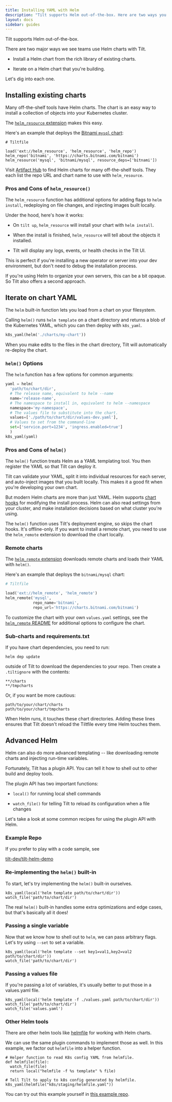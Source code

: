 ```yaml
---
title: Installing YAML with Helm
description: "Tilt supports Helm out-of-the-box. Here are two ways you can use Helm charts with Tilt."
layout: docs
sidebar: guides
---
```


Tilt supports Helm out-of-the-box.

There are two major ways we see teams use Helm charts with Tilt.

- Install a Helm chart from the rich library of existing charts. 

- Iterate on a Helm chart that you're building.

Let's dig into each one.

## Installing existing charts

Many off-the-shelf tools have Helm charts. The chart is an easy way to install a
collection of objects into your Kubernetes cluster.

The [`helm_resource`
extension](https://github.com/tilt-dev/tilt-extensions/tree/master/helm_resource)
makes this easy.

Here's an example that deploys the [Bitnami `mysql`
chart](https://artifacthub.io/packages/helm/bitnami/mysql):

```
# Tiltfile

load('ext://helm_resource', 'helm_resource', 'helm_repo')
helm_repo('bitnami', 'https://charts.bitnami.com/bitnami')
helm_resource('mysql', 'bitnami/mysql', resource_deps=['bitnami'])
```

Visit [Artifact Hub](https://artifacthub.io/) to find Helm charts for
many off-the-shelf tools. They each list the repo URL and chart name to
use with `helm_resource`.

### Pros and Cons of `helm_resource()`

The `helm_resource` function has additional options for adding flags to `helm
install`, redeploying on file changes, and injecting images built locally.

Under the hood, here's how it works:

- On `tilt up`, `helm_resource` will install your chart with `helm install`.

- When the install is finished, `helm_resource` will tell about the objects it installed.

- Tilt will display any logs, events, or health checks in the Tilt UI.

This is perfect if you're installing a new operator or server into your dev
environment, but don't need to debug the installation process.

If you're using Helm to organize your own servers, this can be a bit opaque.
So Tilt also offers a second approach.

## Iterate on chart YAML

The `helm` built-in function lets you load from a chart on your filesystem.

Calling `helm()` runs `helm template` on a chart directory and
returns a blob of the Kubernetes YAML, which you can then
deploy with `k8s_yaml`.

```python
k8s_yaml(helm('./charts/my-chart'))
```

When you make edits to the files in the chart directory, 
Tilt will automatically re-deploy the chart.


### `helm()` Options

The `helm` function has a few options for common arguments:

```python
yaml = helm(
  'path/to/chart/dir',
  # The release name, equivalent to helm --name
  name='release-name',
  # The namespace to install in, equivalent to helm --namespace
  namespace='my-namespace',
  # The values file to substitute into the chart.
  values=['./path/to/chart/dir/values-dev.yaml'],
  # Values to set from the command-line
  set=['service.port=1234', 'ingress.enabled=true']
  )
k8s_yaml(yaml)
```

### Pros and Cons of `helm()`

The `helm()` function treats Helm as a YAML templating tool. You then
register the YAML so that Tilt can deploy it.

Tilt can validate your YAML, split it into individual resources for each server,
and auto-inject images that you built locally.  This makes it a good fit when
you're developing your own chart.

But modern Helm charts are more than just YAML. Helm supports 
[chart hooks](https://helm.sh/docs/topics/charts_hooks/) for modifying the install process.
Helm can also read settings from your cluster, and make installation decisions based
on what cluster you're using.

The `helm()` function uses Tilt's deployment engine, so skips the chart hooks.
It's offline-only. If you want to install a remote chart, you need to use the
`helm_remote` extension to download the chart locally.

### Remote charts

The [`helm_remote` extension](https://github.com/tilt-dev/tilt-extensions/tree/master/helm_remote)
downloads remote charts and loads their YAML with `helm()`.

Here's an example that deploys the `bitnami/mysql` chart:

```python
# Tiltfile

load('ext://helm_remote', 'helm_remote')
helm_remote('mysql',
            repo_name='bitnami',
            repo_url='https://charts.bitnami.com/bitnami')
```

To customize the chart with your own `values.yaml` settings, see the [`helm_remote`
README](https://github.com/tilt-dev/tilt-extensions/tree/master/helm_remote)
for additional options to configure the chart.

### Sub-charts and requirements.txt

If you have chart dependencies, you need to run:

```
helm dep update
```

outside of Tilt to download the dependencies to your repo. Then create a
`.tiltignore` with the contents:

```
**/charts
**/tmpcharts
```

Or, if you want be more cautious:

```
path/to/your/chart/charts
path/to/your/chart/tmpcharts
```

When Helm runs, it touches these chart directories. Adding these lines ensures that Tilt
doesn't reload the Tiltfile every time Helm touches them.

## Advanced Helm

Helm can also do more advanced templating -- like downloading remote charts and injecting run-time variables.

Fortunately, Tilt has a plugin API. You can tell it how to shell out to other build and deploy tools.

The plugin API has two important functions:

- `local()` for running local shell commands

- `watch_file()` for telling Tilt to reload its configuration when a file changes

Let's take a look at some common recipes for using the plugin API with Helm.

### Example Repo

If you prefer to play with a code sample, see

[tilt-dev/tilt-helm-demo](https://github.com/tilt-dev/tilt-helm-demo)

### Re-implementing the `helm()` built-in

To start, let's try implementing the `helm()` built-in ourselves.

```
k8s_yaml(local('helm template path/to/chart/dir'))
watch_file('path/to/chart/dir')
```

The real `helm()` built-in handles some extra optimizations and edge cases, but that's basically all it does!

### Passing a single variable

Now that we know how to shell out to `helm`, we can pass arbitrary flags. Let's try using `--set` to set a variable.

```
k8s_yaml(local('helm template --set key1=val1,key2=val2 path/to/chart/dir'))
watch_file('path/to/chart/dir')
```

### Passing a values file

If you're passing a lot of variables, it's usually better to put those in a values.yaml file.

```
k8s_yaml(local('helm template -f ./values.yaml path/to/chart/dir'))
watch_file('path/to/chart/dir')
watch_file('values.yaml')
```

### Other Helm tools

There are other helm tools like [helmfile](https://github.com/roboll/helmfile) for working with Helm charts.

We can use the same plugin commands to implement those as well. In this example, we factor out `helmfile` into a helper function.

```
# Helper function to read K8s config YAML from helmfile.
def helmfile(file):
  watch_file(file)
  return local("helmfile -f %s template" % file)

# Tell Tilt to apply to k8s config generated by helmfile.
k8s_yaml(helmfile("k8s/staging/helmfile.yaml"))
```

You can try out this example yourself in [this example repo](https://github.com/tilt-dev/tilt-helmfile-demo).


